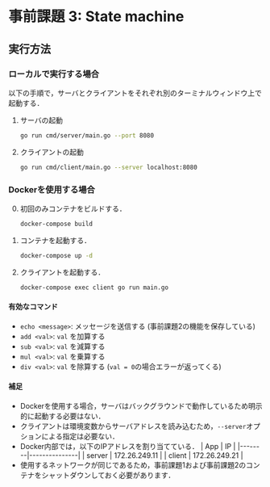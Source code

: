 # 事前課題 3: State machine

## 実行方法

### ローカルで実行する場合
以下の手順で，サーバとクライアントをそれぞれ別のターミナルウィンドウ上で起動する．

1. サーバの起動
    ```sh
    go run cmd/server/main.go --port 8080
    ```
2. クライアントの起動
    ```sh
    go run cmd/client/main.go --server localhost:8080
    ```

### Dockerを使用する場合
0. 初回のみコンテナをビルドする．
    ```sh
    docker-compose build
    ```
1. コンテナを起動する．
    ```sh
    docker-compose up -d
    ```
2. クライアントを起動する．
    ```sh
    docker-compose exec client go run main.go
    ```

#### 有効なコマンド
- `echo <message>`: メッセージを送信する (事前課題2の機能を保存している)
- `add <val>`: `val` を加算する
- `sub <val>`: `val` を減算する
- `mul <val>`: `val` を乗算する
- `div <val>`: `val` を除算する (`val = 0`の場合エラーが返ってくる)

#### 補足
- Dockerを使用する場合，サーバはバックグラウンドで動作しているため明示的に起動する必要はない．
- クライアントは環境変数からサーバアドレスを読み込むため，`--server`オプションによる指定は必要ない．
- Docker内部では，以下のIPアドレスを割り当てている．
    | App    | IP            |
    |--------|---------------|
    | server | 172.26.249.11 |
    | client | 172.26.249.21 |
- 使用するネットワークが同じであるため，事前課題1および事前課題2のコンテナをシャットダウンしておく必要があります．
